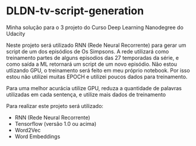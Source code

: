# DLDN-tv-script-generation
Minha solução para o 3 projeto do Curso Deep Learning Nanodegree do Udacity

Neste projeto será utilizado RNN (Rede Neural Recorrente) para gerar um script de um dos episódios de Os Simpsons. A rede utilizará como treinamento partes de alguns episodios das 27 temporadas da série, e como saída a ML retornará um script de um novo episódio. Não estou utlizando GPU, o treinamento será feito em meu próprio notebook. Por isso estou não utilizei muitas EPOCH e utilizei poucos dados para treinamento. 

Para uma melhor acurácia utilize GPU, reduza a quantidade de palavras utilizadas em cada sentença, e utilize mais dados de treinamento

Para realizar este projeto será utilizado:

 - RNN (Rede Neural Recorrente)
 - Tensorflow (versão 1.0 ou acima)
 - Word2Vec
 - Word Embeddings
